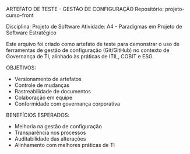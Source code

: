 ARTEFATO DE TESTE - GESTÃO DE CONFIGURAÇÃO
Repositório: projeto-curso-front

Disciplina: Projeto de Software
Atividade: A4 - Paradigmas em Projeto de Software Estratégico

Este arquivo foi criado como artefato de teste para demonstrar o uso de ferramentas de gestão de configuração (Git/GitHub) no contexto de Governança de TI, alinhado às práticas de ITIL, COBIT e ESG.

OBJETIVOS:
- Versionamento de artefatos
- Controle de mudanças
- Rastreabilidade de documentos
- Colaboração em equipe
- Conformidade com governança corporativa

BENEFÍCIOS ESPERADOS:
- Melhoria na gestão de configuração
- Transparência nos processos
- Auditabilidade das alterações
- Alinhamento com melhores práticas de TI

